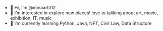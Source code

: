 - 👋 Hi, I’m @minaartit12
- 👀 I’m interested in explore new places! love to taliking about art, movie, exhibition, IT, music
- 🌱 I’m currently learning Python, Java, NFT, Civil Law, Data Structure

<!---
minaartit12/minaartit12 is a ✨ special ✨ repository because its `README.md` (this file) appears on your GitHub profile.
You can click the Preview link to take a look at your changes.
--->
